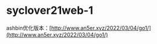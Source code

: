 # syclover21web-1
ashbin优化版本：[http://www.an5er.xyz/2022/03/04/go1/](http://www.an5er.xyz/2022/03/04/go1/)
